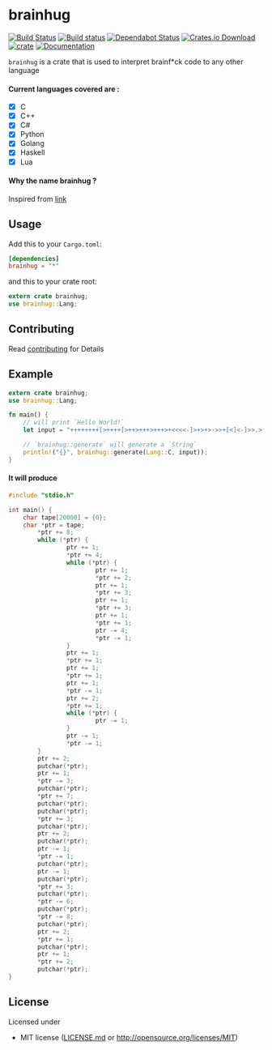 # brainhug

[![Build Status](https://travis-ci.com/sn99/brainhug.svg?branch=master)](https://travis-ci.com/sn99/brainhug)
[![Build status](https://ci.appveyor.com/api/projects/status/23dcr0k5u244qd3e?svg=true)](https://ci.appveyor.com/project/sn99/brainhug)
[![Dependabot Status](https://api.dependabot.com/badges/status?host=github&repo=sn99/brainhug)](https://dependabot.com)
[![Crates.io Download](https://img.shields.io/crates/d/brainhug.svg)](https://crates.io/crates/brainhug)
[![crate](https://img.shields.io/crates/v/brainhug.svg)](https://crates.io/crates/brainhug)
[![Documentation](https://docs.rs/brainhug/badge.svg)](https://docs.rs/brainhug) 

`brainhug` is a crate that is used to interpret brainf*ck code to any other language

#### Current languages covered are :
- [x] C
- [x] C++
- [x] C#
- [x] Python
- [x] Golang
- [x] Haskell
- [x] Lua

#### Why the name brainhug ?
Inspired from [link](https://lists.freedesktop.org/archives/dri-devel/2018-November/198581.html)

## Usage

Add this to your `Cargo.toml`:

```toml
[dependencies]
brainhug = "*"
```

and this to your crate root:

```rust
extern crate brainhug;
use brainhug::Lang;
```

## Contributing
Read [contributing](CONTRIBUTING.md) for Details

## Example

```rust
extern crate brainhug;
use brainhug::Lang;

fn main() {
    // will print `Hello World!`
    let input = "++++++++[>++++[>++>+++>+++>+<<<<-]>+>+>->>+[<]<-]>>.>---.+++++++..+++.>>.<-.<.+++.------.--------.>>+.>++.";

    // `brainhug::generate` will generate a `String`
    println!("{}", brainhug::generate(Lang::C, input));
}
```

#### It will produce

```c
#include "stdio.h"

int main() {
    char tape[20000] = {0};
    char *ptr = tape;
        *ptr += 8;
        while (*ptr) {
                ptr += 1;
                *ptr += 4;
                while (*ptr) {
                        ptr += 1;
                        *ptr += 2;
                        ptr += 1;
                        *ptr += 3;
                        ptr += 1;
                        *ptr += 3;
                        ptr += 1;
                        *ptr += 1;
                        ptr -= 4;
                        *ptr -= 1;
                }
                ptr += 1;
                *ptr += 1;
                ptr += 1;
                *ptr += 1;
                ptr += 1;
                *ptr -= 1;
                ptr += 2;
                *ptr += 1;
                while (*ptr) {
                        ptr -= 1;
                }
                ptr -= 1;
                *ptr -= 1;
        }
        ptr += 2;
        putchar(*ptr);
        ptr += 1;
        *ptr -= 3;
        putchar(*ptr);
        *ptr += 7;
        putchar(*ptr);
        putchar(*ptr);
        *ptr += 3;
        putchar(*ptr);
        ptr += 2;
        putchar(*ptr);
        ptr -= 1;
        *ptr -= 1;
        putchar(*ptr);
        ptr -= 1;
        putchar(*ptr);
        *ptr += 3;
        putchar(*ptr);
        *ptr -= 6;
        putchar(*ptr);
        *ptr -= 8;
        putchar(*ptr);
        ptr += 2;
        *ptr += 1;
        putchar(*ptr);
        ptr += 1;
        *ptr += 2;
        putchar(*ptr);
}
```

## License

Licensed under

 * MIT license ([LICENSE.md](LICENSE.md) or http://opensource.org/licenses/MIT)
